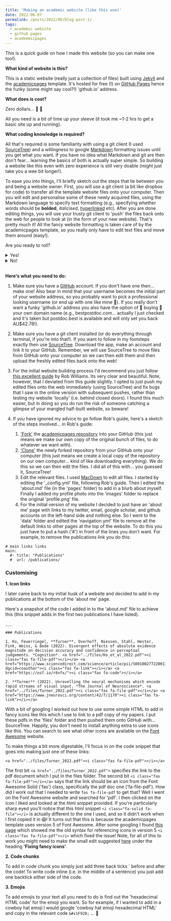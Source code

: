 ```yaml
---
title: 'Making an academic website (like this one)'
date: 2022-06-07
permalink: /posts/2022/06/blog-post-1/
tags:
  - academic website
  - github pages
  - acadeemicpages
---
```


This is a quick guide on how I made this website (so you can make one too!).

**What kind of website is this?**

This is a static website (really just a collection of files) built using [Jekyll](https://jekyllrb.com/) and the [academicpages](https://github.com/academicpages/academicpages.github.io) template. It's hosted for free (!) on [GitHub Pages](https://pages.github.com/) hence the funky (some might say cool?!) 'github.io' address.

**What does is cost?**

Zero dollars... &#129327; 	&#127881;

All you need is a bit of time up your sleeve (it took me ~1-2 hrs to get a basic site up and running).

**What coding knowledge is required?**

All that's required is some familiarity with using a git client (I used [SourceTree](https://www.sourcetreeapp.com/)) and a willingness to google [Markdown](https://www.markdownguide.org/getting-started/) formatting issues until you get what you want. If you have no idea what Markdown and git are then don't fear... learning the basics of both is actually super simple. So building a website like this even with zero experience is still very doable (might just take you a wee bit longer!).

To ease you into things, I'll briefly sketch out the steps that lie between you and being a website owner. First, you will use a git client (a bit like dropbox for code) to transfer all the template website files onto your computer. Then you will edit and personalise some of these newly acquired files, using the Markdown language to specify text formatting (e.g., specifying whether words should be **bolded**, *italicised*, [hyperlinked](https://www.youtube.com/watch?v=dQw4w9WgXcQ) etc). After you are done editing things, you will use your trusty git client to 'push' the files back onto the web for people to look at (in the form of your new website). That's pretty much it! All the fancy website formatting is taken care of by the academicpages template, so you really only have to edit text files and move them around (easy!).

Are you ready to roll?
<details>
  <summary>
    Yes!
  </summary>

  Heck yeah!!! Read on...
</details>
<details>
  <summary>
    No!
  </summary>

  Believe in yourself!
</details>
<br>

**Here's what you need to do:**

1. Make sure you have a [GitHub](https://github.com/) account. If you don't have one then... make one! Also bear in mind that your username becomes the initial part of your website address, so you probably want to pick a professional looking username (or end up with one like mine &#128556;). If you really don't want a funky 'github.io' address you also have the option of &#128184; buying &#128184; your own domain name (e.g., bestpostdoc.com... actually I just checked and it's taken but postdoc.best is available and will only set you back AU$42.78!). 

2. Make sure you have a git client installed (or do everything through terminal, if you're into that!). If you want to follow in my footsteps exactly then use [SourceTree](https://www.sourcetreeapp.com/). Download the app, make an account and link it to your GitHub. Remember, we will use SourceTree to move files from GitHub onto your computer so we can then edit them and then upload the freshly edited files back onto the web!

3. For the initial website building process I'd recommend you just follow [this excellent guide](https://jayrobwilliams.com/posts/2020/06/academic-website/) by Rob Williams. Its very clear and beautiful. Note, however, that I deviated from this guide slightly. I opted to just push my edited files onto the web immediately (using SourceTree) and fix bugs that I saw in the online version with subsequent pushes, rather than testing my website 'locally' (i.e. behind closed doors). I found this much easier, but in doing so you do run the risk of someone catching a glimpse of your mangled half-built website, so beware!

4. If you have ignored my advice to go follow Rob's guide, here's a sketch of the steps involved... in Rob's guide:
	1. ['Fork'](https://docs.github.com/en/get-started/quickstart/fork-a-repo) the [academicpages repository](https://github.com/academicpages/academicpages.github.io) into your GitHub (this just means we make our own copy of the original bunch of files, to do whatever we want with).
	2. ['Clone'](https://docs.github.com/en/repositories/creating-and-managing-repositories/cloning-a-repository) the newly forked repository from your GitHub onto your computer (this just means we create a local copy of the repository on our own computer... kind of like downloading everything). We do this so we can then edit the files. I did all of this with... you guessed it, SourceTree!
	3. Edit the relevant files. I used [MacDown](https://macdown.uranusjr.com/) to edit all files. I started by editing the '_config.yml' file, following Rob's guide. Then I edited the 'about.md' file (in the 'pages' folder) to add in a blurb about myself. Finally I added my profile photo into the 'images' folder to replace the original 'profile.png' file.
	4. For the initial version of my website I decided to just have an 'about me' page with links to my twitter, email, google scholar, and github accounts on the left-hand side and nothing else. So I went to the 'data' folder and edited the 'navigation.yml' file to remove all the default links to other pages at the top of the website. To do this you just have to put a hash ('#') in front of the lines you don't want. For example, to remove the publications link you do this:

```
# main links links
main:
  #- title: "Publications"
  #  url: /publications/

```

### Customising

**1. Icon links**

I later came back to my initial husk of a website and decided to add in my publications at the bottom of the 'about me' page.

Here's a snapshot of the code I added in to the 'about.md' file to achieve this (this snippet adds in the first two publications I have listed).

```
___

### Publications

1. Ko, Feuerriegel, **Turner**, Overhoff, Niessen, Stahl, Hester, Fink, Weiss, & Bode (2022). Divergent effects of absolute evidence magnitude on decision accuracy and confidence in perceptual judgements. *Cognition*. <a href="../files/Ko_et_al_2022.pdf"><i class="fas fa-file-pdf"></i></a> <a href="https://www.sciencedirect.com/science/article/pii/S0010027722001135?dgcid=coauthor"><i class="fas fa-link"></i></a> <a href="https://osf.io/r8vfx/"><i class="fas fa-code"></i></a>

2. **Turner** (2022). Unravelling the neural mechanisms which encode rapid streams of visual input. *The Journal of Neuroscience*. <a href="../files/Turner_2022.pdf"><i class="fas fa-file-pdf"></i></a> <a href="https://www.jneurosci.org/content/42/7/1170"><i class="fas fa-link"></i></a>

```

With a bit of googling I worked out how to use some simple HTML to add in fancy icons like this <i class="fas fa-file-pdf"></i> which I use to link to a pdf copy of my papers. I put these pdfs in the 'files' folder and then pushed them onto GitHub with... SourceTree. Happily, you don't need to install anything extra to use icons like this. You can search to see what other icons are available on the [Font Awesome](https://fontawesome.com/) website. 

To make things a bit more digestable, I'll focus in on the code snippet that goes into making just one of these links: 

```
<a href="../files/Turner_2022.pdf"><i class="fas fa-file-pdf"></i></a>

```

The first bit `<a href="../files/Turner_2022.pdf">` specifies the link to the pdf document which I put in the files folder. The second bit `<i class="fas fa-file-pdf"></i></a>` says that the link should be an icon from the Font Awesome Solid ('fas') class, specifically the pdf doc one ('fa-file-pdf'). How did I work out that I needed to write `fas fa-file-pdf` to get that? Well I went on the Font Awesome website and searched for 'pdf'. I then clicked on the icon I liked and looked at the html snippet provided. If you're particularly sharp eyed you'll notice that this html snippet `<i class="fa-solid fa-file"></i>` is actually different to the one I used, and so it didn't work when I first copied it in &#128561;! It turns out that this is because the academicpages template uses version 5 of Font Awesome. After some googling I found [this page](https://fontawesome.com/v5/icons/file-pdf?s=solid) which showed me the old syntax for referencing icons in version 5 `<i class="fas fa-file-pdf"></i>` which fixed the issue! Note, for all of this to work you might need to make the small edit suggested [here](https://jayrobwilliams.com/posts/2020/07/customizing-website/) under the heading **'Fixing fancy icons'**. 

**2. Code chunks**

To add in code chunk you simply just add three back ticks ` before and after the code! To write code inline (i.e. in the middle of a sentence) you just add one backtick either side of the code. 

**3. Emojis**

To add emojis to your text all you need to do is find out the 'hexadecimal HTML code' for the emoji you want. So for example, if I wanted to add in a cowboy hat emoji I would google 'cowboy hat emoji hexadecimal HTML' and copy in the relevant code `&#x1F920;` ... &#x1F920; 